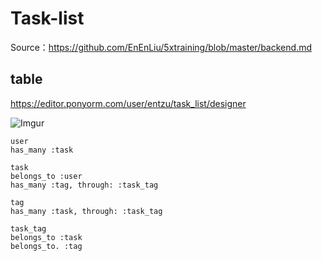 # Task-list

Source：https://github.com/EnEnLiu/5xtraining/blob/master/backend.md

## table

https://editor.ponyorm.com/user/entzu/task_list/designer

![Imgur](https://imgur.com/HvahIOW.jpg)
```
user 
has_many :task

task 
belongs_to :user
has_many :tag, through: :task_tag

tag
has_many :task, through: :task_tag

task_tag
belongs_to :task
belongs_to. :tag

```

